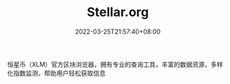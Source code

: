 ﻿---
weight: 
title: "Stellar.org"
description: "恒星币（XLM）官方区块浏览器，拥有专业的查询工具，丰富的数据资源，多样化指数监测，帮助用户轻松获取信息"
date: 2022-03-25T21:57:40+08:00
lastmod: 2022-03-25T16:45:40+08:00
draft: false
authors: ["Metabd"]
featuredImage: "stellar-org.png"
link: ""
tags: ["区块链浏览器","Stellar.org"]
categories: ["navigation"]
navigation: ["区块链浏览器"]
lightgallery: true
toc: true
pinned: false
recommend: false
recommend1: false
---
恒星币（XLM）官方区块浏览器，拥有专业的查询工具，丰富的数据资源，多样化指数监测，帮助用户轻松获取信息
